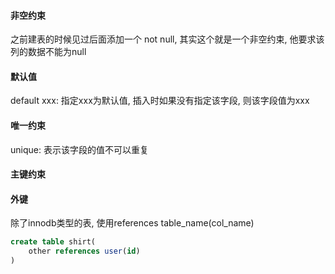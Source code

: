 #### 非空约束

之前建表的时候见过后面添加一个 not null, 其实这个就是一个非空约束, 他要求该列的数据不能为null

#### 默认值

default xxx: 指定xxx为默认值, 插入时如果没有指定该字段, 则该字段值为xxx

#### 唯一约束

unique: 表示该字段的值不可以重复



#### 主键约束



#### 外键

除了innodb类型的表, 使用references table_name(col_name)

```sql
create table shirt(
	other references user(id)
)
```

